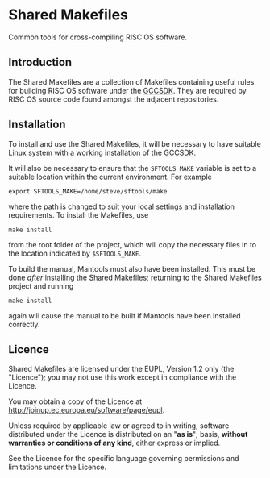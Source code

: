 Shared Makefiles
================

Common tools for cross-compiling RISC OS software.


Introduction
------------

The Shared Makefiles are a collection of Makefiles containing useful rules for building RISC OS software under the [GCCSDK](http://www.riscos.info/index.php/GCCSDK). They are required by RISC OS source code found amongst the adjacent repositories.


Installation
------------

To install and use the Shared Makefiles, it will be necessary to have suitable Linux system with a working installation of the [GCCSDK](http://www.riscos.info/index.php/GCCSDK).

It will also be necessary to ensure that the `SFTOOLS_MAKE` variable is set to a suitable location within the current environment. For example

	export SFTOOLS_MAKE=/home/steve/sftools/make

where the path is changed to suit your local settings and installation requirements. To install the Makefiles, use

	make install

from the root folder of the project, which will copy the necessary files in to the location indicated by `$SFTOOLS_MAKE`.

To build the manual, Mantools must also have been installed. This must be done *after* installing the Shared Makefiles; returning to the Shared Makefiles project and running

	make install

again will cause the manual to be built if Mantools have been installed correctly.


Licence
-------

Shared Makefiles are licensed under the EUPL, Version 1.2 only (the "Licence"); you may not use this work except in compliance with the Licence.

You may obtain a copy of the Licence at <http://joinup.ec.europa.eu/software/page/eupl>.

Unless required by applicable law or agreed to in writing, software distributed under the Licence is distributed on an "**as is**"; basis, **without warranties or conditions of any kind**, either express or implied.

See the Licence for the specific language governing permissions and limitations under the Licence.
